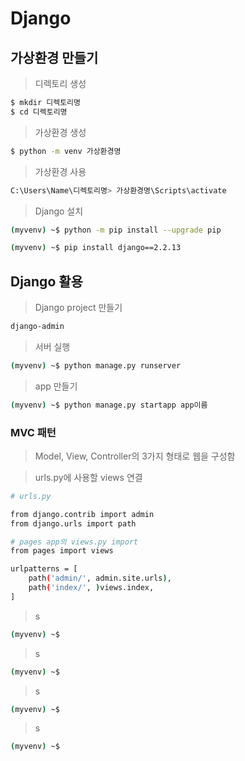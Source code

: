 # Django

## 가상환경 만들기

> 디렉토리 생성

```bash
$ mkdir 디렉토리명
$ cd 디렉토리명
```

> 가상환경 생성

```bash
$ python -m venv 가상환경명
```

> 가상환경 사용

```bash
C:\Users\Name\디렉토리명> 가상환경명\Scripts\activate
```



> Django 설치

```bash
(myvenv) ~$ python -m pip install --upgrade pip

(myvenv) ~$ pip install django==2.2.13
```



## Django 활용

> Django project 만들기

```bash
django-admin 
```





> 서버 실행

```bash
(myvenv) ~$ python manage.py runserver
```



> app 만들기

```bash
(myvenv) ~$ python manage.py startapp app이름 
```



### MVC 패턴

> Model, View, Controller의 3가지 형태로 웹을 구성함



> urls.py에 사용할 views 연결

```bash
# urls.py

from django.contrib import admin
from django.urls import path

# pages app의 views.py import
from pages import views

urlpatterns = [
    path('admin/', admin.site.urls),
    path('index/', )views.index,
]
```



> s

```bash
(myvenv) ~$ 
```



> s

```bash
(myvenv) ~$ 
```



> s

```bash
(myvenv) ~$ 
```



> s

```bash
(myvenv) ~$ 
```



